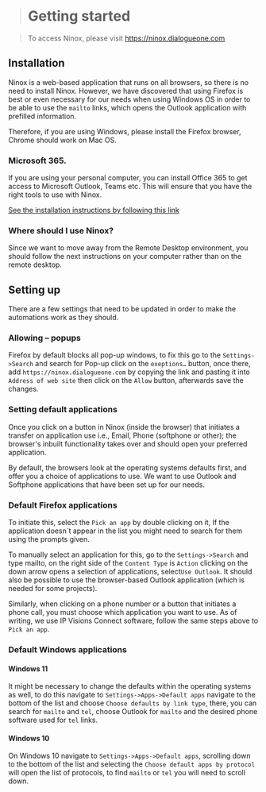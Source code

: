 > # Getting started

> To access Ninox, please visit https://ninox.dialogueone.com

## Installation

Ninox is a web-based application that runs on all browsers, so there is no need to install Ninox. However, we have discovered that using Firefox is best or even necessary for our needs when using Windows OS in order to be able to use the `mailto` links, which opens the Outlook application with prefilled information.

Therefore, if you are using Windows, please install the Firefox browser, Chrome should work on Mac OS.

### Microsoft 365.

If you are using your personal computer, you can install Office 365 to get access to Microsoft Outlook, Teams etc. This will ensure that you have the right tools to use with Ninox.

[See the installation instructions by following this link ](https://support.microsoft.com/en-us/office/download-and-install-or-reinstall-microsoft-365-or-office-2021-on-a-pc-or-mac-4414eaaf-0478-48be-9c42-23adc4716658)

### Where should I use Ninox?

Since we want to move away from the Remote Desktop environment, you should follow the next instructions on your computer rather than on the remote desktop.

## Setting up

There are a few settings that need to be updated in order to make the automations work as they should.

### Allowing – popups

Firefox by default blocks all pop-up windows, to fix this go to the `Settings->Search` and search for Pop-up click on the `exeptions…` button, once there, add `https://ninox.dialogueone.com` by copying the link and pasting it into `Address of web site` then click on the `Allow` button, afterwards save the changes.

### Setting default applications

Once you click on a button in Ninox (inside the browser) that initiates a transfer on application use i.e., Email, Phone (softphone or other); the browser's inbuilt functionality takes over and should open your preferred application.

By default, the browsers look at the operating systems defaults first, and offer you a choice of applications to use. We want to use Outlook and Softphone applications that have been set up for our needs.

### Default Firefox applications

To initiate this, select the `Pick an app` by double clicking on it, If the application doesn`t appear in the list you might need to search for them using the prompts given.

To manually select an application for this, go to the `Settings->Search` and type mailto, on the right side of the `Content Type` is `Action` clicking on the down arrow opens a selection of applications, select`Use Outlook`. It should also be possible to use the browser-based Outlook application (which is needed for some projects).

Similarly, when clicking on a phone number or a button that initiates a phone call, you must choose which application you want to use. As of writing, we use IP Visions Connect software, follow the same steps above to `Pick an app`.

### Default Windows applications

#### Windows 11

It might be necessary to change the defaults within the operating systems as well, to do this navigate to `Settings->Apps->Default apps` navigate to the bottom of the list and choose `Choose defaults by link type`, there, you can search for `mailto` and `tel`, choose Outlook for `mailto` and the desired phone software used for `tel` links.

#### Windows 10

On Windows 10 navigate to `Settings->Apps->Default apps`, scrolling down to the bottom of the list and selecting the `Choose default apps by protocol` will open the list of protocols, to find `mailto` or `tel` you will need to scroll down.
